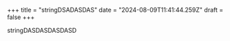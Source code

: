 +++
title = "stringDSADASDAS"
date = "2024-08-09T11:41:44.259Z"
draft = false
+++

  stringDASDASDASDASD
        